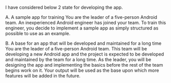 I have considered below 2 state for developing the app.

A. A sample app for training
You are the leader of a five-person Android team. An inexperienced Android engineer has joined your team.
To train this engineer, you decide to implement a sample app as simply structured as possible to use as an example.

B. A base for an app that will be developed and maintained for a long time
You are the leader of a five-person Android team. This team will be developing a new Android app and the project is 
expected to be developed and maintained by the team for a long time. As the leader, you will be designing the app and 
implementing the basics before the rest of the team begins work on it. Your output will be used as the base upon which 
more features will be added in the future.